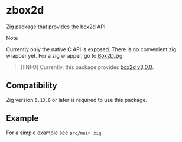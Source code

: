 # zbox2d

Zig package that provides the [box2d](https://box2d.org/) API.

> [!NOTE]
> Currently only the native C API is exposed.
> There is no convenient zig wrapper yet.
> For a zig wrapper, go to [Box2D.zig](https://github.com/bluesillybeard/Box2D.zig).

> [!INFO]
> Currently, this package provides [box2d v3.0.0](https://github.com/erincatto/box2d/releases/tag/v3.0.0).

## Compatibility

Zig version `0.13.0` or later is required to use this package.

## Example

For a simple example see `src/main.zig`.
